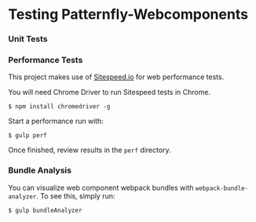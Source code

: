 # Testing Patternfly-Webcomponents

### Unit Tests

### Performance Tests
This project makes use of [Sitespeed.io](https://www.sitespeed.io/) for web performance tests. 

You will need Chrome Driver to run Sitespeed tests in Chrome.
```
$ npm install chromedriver -g
```

Start a performance run with:
```
$ gulp perf
```
Once finished, review results in the `perf` directory.

### Bundle Analysis
You can visualize web component webpack bundles with `webpack-bundle-analyzer`. To see this, simply run:
```
$ gulp bundleAnalyzer
```